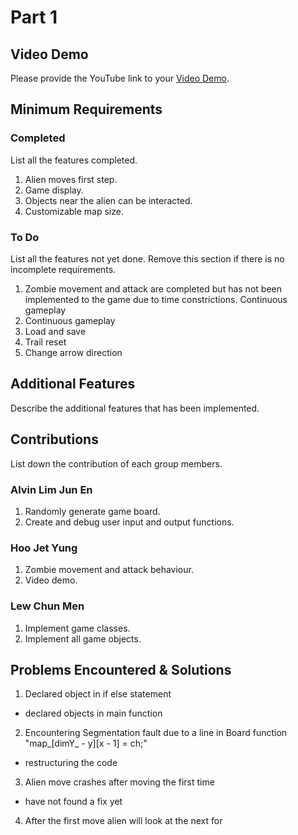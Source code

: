 # Part 1

## Video Demo

Please provide the YouTube link to your [Video Demo](https://youtu.be/VO3LrOuHFTI).

## Minimum Requirements

### Completed

List all the features completed.

1. Alien moves first step.
2. Game display.
3. Objects near the alien can be interacted.
4. Customizable map size.


### To Do

List all the features not yet done. Remove this section if there is no incomplete requirements.

1. Zombie movement and attack are completed but has not been implemented to the game due to time constrictions.
Continuous gameplay
2. Continuous gameplay
3. Load and save
4. Trail reset
5. Change arrow direction

## Additional Features

Describe the additional features that has been implemented.

## Contributions

List down the contribution of each group members.


### Alvin Lim Jun En

1. Randomly generate game board.
2. Create and debug user input and output functions.

### Hoo Jet Yung

1. Zombie movement and attack behaviour.
2. Video demo.

### Lew Chun Men

1. Implement game classes.
2. Implement all game objects.

## Problems Encountered & Solutions

1. Declared object in if else statement
  - declared objects in main function

2. Encountering Segmentation fault due to a line in Board function "map_[dimY_ - y][x - 1] = ch;"
  - restructuring the code

3. Alien move crashes after moving the first time
  - have not found a fix yet

4. After the first move alien will look at the next for
